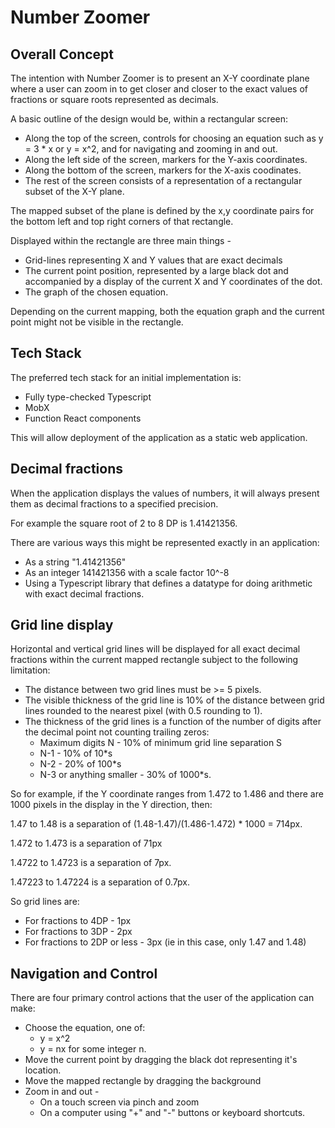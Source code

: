 # Number Zoomer

## Overall Concept

The intention with Number Zoomer is to present an X-Y coordinate plane
where a user can zoom in to get closer and closer to the exact values
of fractions or square roots represented as decimals.

A basic outline of the design would be, within a rectangular screen:

* Along the top of the screen, controls for choosing an equation
  such as y = 3 * x or y = x^2, and for navigating and zooming in and out.
* Along the left side of the screen, markers for the Y-axis coordinates.
* Along the bottom of the screen, markers for the X-axis coodinates.
* The rest of the screen consists of a representation of a rectangular
  subset of the X-Y plane.
  
The mapped subset of the plane is defined by the x,y coordinate pairs
for the bottom left and top right corners of that rectangle.

Displayed within the rectangle are three main things -

* Grid-lines representing X and Y values that are exact decimals
* The current point position, represented by a large black dot
  and accompanied by a display of the current X and Y coordinates
  of the dot.
* The graph of the chosen equation.
  
Depending on the current mapping, both the equation graph and the current
point might not be visible in the rectangle.

## Tech Stack

The preferred tech stack for an initial implementation is:

* Fully type-checked Typescript
* MobX
* Function React components

This will allow deployment of the application as a static web application.

## Decimal fractions

When the application displays the values of numbers, it will always present
them as decimal fractions to a specified precision.

For example the square root of 2 to 8 DP is 1.41421356.

There are various ways this might be represented exactly in an application:

* As a string "1.41421356"
* As an integer 141421356 with a scale factor 10^-8
* Using a Typescript library that defines a datatype for doing arithmetic
  with exact decimal fractions.
  
## Grid line display

Horizontal and vertical grid lines will be displayed for all exact decimal fractions within
the current mapped rectangle subject to the following limitation:

* The distance between two grid lines must be >= 5 pixels.
* The visible thickness of the grid line is 10% of the distance between grid lines rounded to
  the nearest pixel (with 0.5 rounding to 1).
* The thickness of the grid lines is a function of the number of digits after the decimal point
  not counting trailing zeros:
  * Maximum digits N - 10% of minimum grid line separation S
  * N-1 - 10% of 10*s
  * N-2 - 20% of 100*s
  * N-3 or anything smaller - 30% of 1000*s.
  
So for example, if the Y coordinate ranges from 1.472 to 1.486 and there are 1000 pixels in the display
in the Y direction, then:

1.47 to 1.48 is a separation of (1.48-1.47)/(1.486-1.472) * 1000 = 714px.

1.472 to 1.473 is a separation of 71px

1.4722 to 1.4723 is a separation of 7px.

1.47223 to 1.47224 is a separation of 0.7px.

So grid lines are:

* For fractions to 4DP - 1px
* For fractions to 3DP - 2px
* For fractions to 2DP or less - 3px (ie in this case, only 1.47 and 1.48)

## Navigation and Control

There are four primary control actions that the user of the application
can make:

* Choose the equation, one of:
   * y = x^2
   * y = nx for some integer n.
* Move the current point by dragging the black dot representing it's location.
* Move the mapped rectangle by dragging the background
* Zoom in and out -
  * On a touch screen via pinch and zoom
  * On a computer using "+" and "-" buttons or keyboard shortcuts.





